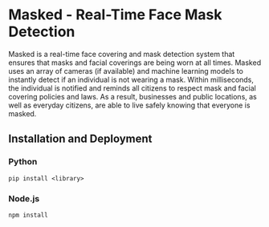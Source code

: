 # Masked - Real-Time Face Mask Detection
Masked is a real-time face covering and mask detection system that ensures that masks and facial coverings are being worn at all times. Masked uses an array of cameras (if available) and machine learning models to instantly detect if an individual is not wearing a mask. Within milliseconds, the individual is notified and reminds all citizens to respect mask and facial covering policies and laws. As a result, businesses and public locations, as well as everyday citizens, are able to live safely knowing that everyone is masked.

## Installation and Deployment

### Python
`pip install <library>`

### Node.js
`npm install`
